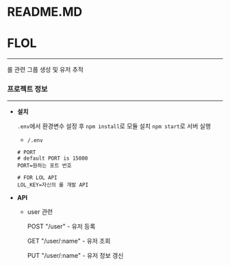 # README.MD

# FLOL

---

롤 관련 그룹 생성 및 유저 추적

### 프로젝트 정보

---

- **설치**

    `.env`에서 환경변수 설정 후 `npm install`로 모듈 설치 `npm start`로 서버 실행

    - `/.env`

    ```
    # PORT
    # default PORT is 15000
    PORT=원하는 포트 번호

    # FOR LOL API
    LOL_KEY=자신의 롤 개발 API
    ```

- **API**
    - user 관련

        POST "/user" - 유저 등록

        GET "/user/:name" - 유저 조회

        PUT "/user/:name" - 유저 정보 갱신